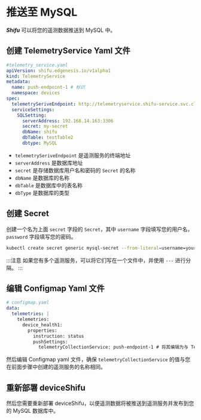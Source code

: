 # 推送至 MySQL

***Shifu*** 可以将您的遥测数据推送到 MySQL 中。

## 创建 TelemetryService Yaml 文件

```yaml
#telemetry_service.yaml
apiVersion: shifu.edgenesis.io/v1alpha1
kind: TelemetryService
metadata:
  name: push-endpoint-1 # 标识
  namespace: devices
spec:
  telemetrySeriveEndpoint: http://telemetryservice.shifu-service.svc.cluster.local
  serviceSettings:
    SQLSetting:
      serverAddress: 192.168.14.163:3306
      secret: my-secret
      dbName: shifu
      dbTable: testTable2
      dbtype: MySQL
```

- `telemetrySeriveEndpoint` 是遥测服务的终端地址
- `serverAddress` 是数据库地址
- `secret` 是存储数据库用户名和密码的 `Secret` 的名称
- `dbName` 是数据库的名称
- `dbTable` 是数据库中的表名称
- `dbType` 是数据库的类型

## 创建 Secret

创建一个名为上面 `secret` 字段的 `Secret`，其中 `username` 字段填写您的用户名，`password` 字段填写您的密码。

```bash
kubectl create secret generic mysql-secret --from-literal=username=your_username --from-literal=password=your_password -n devices
```

:::注意
如果您有多个遥测服务，可以将它们写在一个文件中，并使用 `---` 进行分隔。
:::

## 编辑 Configmap Yaml 文件

```yaml
# configmap.yaml
data:
  telemetries: |
    telemetries:
      device_health1:
        properties:
          instruction: status
          pushSettings:
            telemetryCollectionService: push-endpoint-1 # 将其编辑为与 TelemetryService 的名称相同
```

然后编辑 Configmap yaml 文件，确保 `telemetryCollectionService` 的值与您在前面步骤中创建的遥测服务的名称相同。

## 重新部署 deviceShifu

然后您需要重新部署 deviceShifu，以便遥测数据将被推送到遥测服务并发布到您的 MySQL 数据库中。
